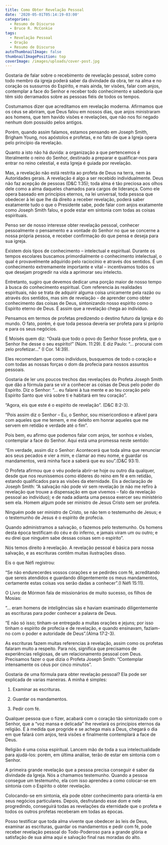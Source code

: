 ```yaml
---
title: Como Obter Revelação Pessoal
date: '2020-05-01T05:14:19-03:00'
categories:
  - Resumo de Discurso
  - Bruce R. McConkie
tags:
  - Revelação Pessoal
  - Oração
  - Resumo de Discurso
autoThumbnailImage: false
thumbnailImagePosition: top
coverImage: /images/uploads/cover-post.jpg
---
```

Gostaria de falar sobre o recebimento de revelação pessoal, sobre como todo membro da igreja poderá saber da divindade da obra, ter na alma e no coração os sussurros do Espírito, e mais ainda, ter visões, falar com anjos, contemplar a face do Senhor e receber todo conhecimento e sabedoria que têm sido derramados sobre as pessoas fiéis de todos os tempos.

Costumamos dizer que acreditamos em revelação moderna. Afirmamos que os céus se abriram, que Deus falou em nossos dias, que anjos ministraram aos homens, que tem havido visões e revelações, que não nos foi negado nenhum dom possuído pelos antigos.

Porém, quando assim falamos, estamos pensando em Joseph Smith, Brigham Young, nos apóstolos e profetas, e no fato de que a Igreja opera pelo princípio da revelação.

Quanto a isto não há duvida: a organização a que pertencemos é literalmente o reino do Senhor, destinado a preparar e qualificar-nos para entrar no reino celestial, e esta Igreja é guiada por revelação. 

Mas, a revelação não está restrita ao profeta de Deus na terra, nem às Autoridades gerais. A revelação é algo a ser recebido individualmente. Deus não faz acepção de pessoas (D&C 1:35); toda alma é tão preciosa  aos olhos dele como a alma daqueles chamados para cargos de liderança. Como ele opera baseado em princípios eternos, na lei universal, toda pessoa que obedecer à lei que lhe dá direito a receber revelação, poderá saber exatamente tudo o que o Presidente sabe, pode falar com anjos exatamente como Joseph Smith falou, e pode estar em sintonia com todas as coisas espirituais.

Penso ser de nosso interesse obter revelação pessoal, conhecer pessoalmente o pensamento e a vontade do Senhor no que se concerne a nossa própria pessoa, e receber confirmação do que pensa e deseja para sua igreja.

Existem dois tipos de conhecimento – intelectual e espiritual. Durante os tempos escolares buscamos primordialmente o conhecimento intelectual, o qual é provavelmente adquirido pelo raciocínio e através dos sentidos. É um conhecimento extremamente importante e vital – incentivamos todos os que desejam progredir na vida a aprimorar seu intelecto.

Entretanto, sugiro que devemos dedicar uma porção maior de nosso tempo à busca do conhecimento espiritual. Com referencia às realidades espirituais, não se trata de adquirir alguma coisa unicamente pela razão ou através dos sentidos, mas sim de revelação – de aprender como obter conhecimento das coisas de Deus, sintonizando nosso espírito como o Espírito eterno de Deus. É assim que a revelação chega ao indivíduo.

Pensamos em termos de profetas predizendo o destino futuro da Igreja e do mundo. O fato, porém, é que toda pessoa deveria ser profeta para si próprio e para os seus negócios.

É Moisés quem diz: “Oxalá que todo o povo do Senhor fosse profeta, que o Senhor lhe desse o seu espírito!” (Núm. 11:29). E diz Paulo: “... procurai com zelo profetizar...” (I Cor. 14:39).

Eles recomendam que como indivíduos, busquemos de todo o coração e com todas as nossas forças o dom da profecia para nossos assuntos pessoais.

Gostaria de ler uns poucos trechos das revelações do Profeta Joseph Smith que dão a fórmula para se vir a conhecer as coisas de Deus pelo poder do Espírito. Diz o Senhor: “... eu falarei à tua mente e ao teu coração pelo Espírito Santo que virá sobre ti e habitará em teu coração”.

“Agora, eis que este é o espírito de revelação”. (D&C 8:2-3).

“Pois assim diz o Senhor – Eu, o Senhor, sou misericordioso e afável para com aqueles que me temem, e me deleito em honrar aqueles que me servem em retidão e verdade até o fim”.

Pois bem, eu afirmo que podemos falar com anjos, ter sonhos e visões, contemplar a face do Senhor. Aqui está uma promessa neste sentido:

“Em verdade, assim diz o Senhor: Acontecerá que toda alma que renunciar aos seus pecados e vier a mim, e clamar ao meu nome, e guardar os mandamentos, verá minha face a saberá que eu sou”.(D&C 93:1).

O Profeta afirmou que o véu poderia abrir-se hoje ou outro dia qualquer, desde que nos reuníssemos como élderes do reino em fé e em retidão, estando qualificados para as visões da eternidade. Eis a declaração de Joseph Smith: “A salvação não pode vir sem revelação (e não me refiro à revelação que trouxe a dispensação em que vivemos – falo da revelação pessoal ao indivíduo); e de nada adianta uma pessoa exercer seu ministério sem ela. Homem algum pode ser ministro de Jesus Cristo sem ser profeta.

Ninguém pode ser ministro de Cristo, se não tem o testemunho de Jesus; e o testemunho de Jesus é o espírito de profecia.

Quando administramos a salvação, o fazemos pelo testemunho. Os homens desta época testificam do céu e do inferno, e jamais viram um ou outro; e eu direi que ninguém sabe dessas coisas sem o espírito”. 

Nós temos direito à revelação. A revelação pessoal é básica para nossa salvação, e as escrituras contêm muitas ilustrações disso.

Eis o que Néfi registrou:

“Se não endurecerdes vossos corações e se pedirdes com fé, acreditando que sereis atendidos e guardando diligentemente os meus mandamentos, certamente estas coisas vos serão dadas a conhecer”.(I Néfi 15:11).

O Livro de Mórmon fala de missionários de muito sucesso, os filhos de Mosias:

“... eram homens de inteligências sãs e haviam examinado diligentemente as escrituras para poder conhecer a palavra de Deus.

“E não só isso; tinham-se entregado a muitas orações e jejuns; por isso tinham o espírito de profecia e de revelação, e quando ensinavam, faziam-no com o poder e autoridade de Deus”.(Alma 17:2-3).

As escrituras fazem muitas referencias à revelação, assim como os profetas falaram muito a respeito. Para nós, significa que precisamos de experiências religiosas, de um relacionamento pessoal com Deus. Precisamos fazer o que dizia o Profeta Joseph Smith: “Contemplar intensamente os céus por cinco minutos”. 



Gostaria de uma fórmula para obter revelação pessoal? Ela pode ser explicada de varias maneiras. A minha é simples:

1. Examinar as escrituras.

2. Guardar os mandamentos.

3. Pedir com fé.

Qualquer pessoa que o fizer, acabará com o coração tão sintonizado com o Senhor, que a “voz mansa e delicada” lhe revelará os princípios eternos da religião. E à medida que progride e se achega mais a Deus, chegará o dia em que falará com anjos, terá visões e finalmente contemplará a face de Deus.

Religião é uma coisa espiritual. Lancem mão de toda a sua intelectualidade para ajudá-los: porém, em última análise, terão de estar em sintonia com o Senhor.

A primeira grande revelação que a pessoa precisa conseguir é saber da divindade da Igreja. Nós a chamamos testemunho. Quando a pessoa consegue um testemunho, ela com isso aprendeu a como colocar-se em sintonia com o Espírito o obter revelação.

Colocando-se em sintonia, ela pode obter conhecimento para orientá-la em seus negócios particulares. Depois, desfrutando esse dom e nele progredindo, conseguirá todas as revelações da eternidade que o profeta e todos os outros profetas receberam em todas as épocas.

Posso testificar que toda alma vivente que obedecer às leis de Deus, examinar as escrituras, guardar os mandamentos e pedir com fé, pode receber revelação pessoal do Todo-Poderoso para a grande glória e satisfação de sua alma aqui e salvação final nas moradas do alto.
